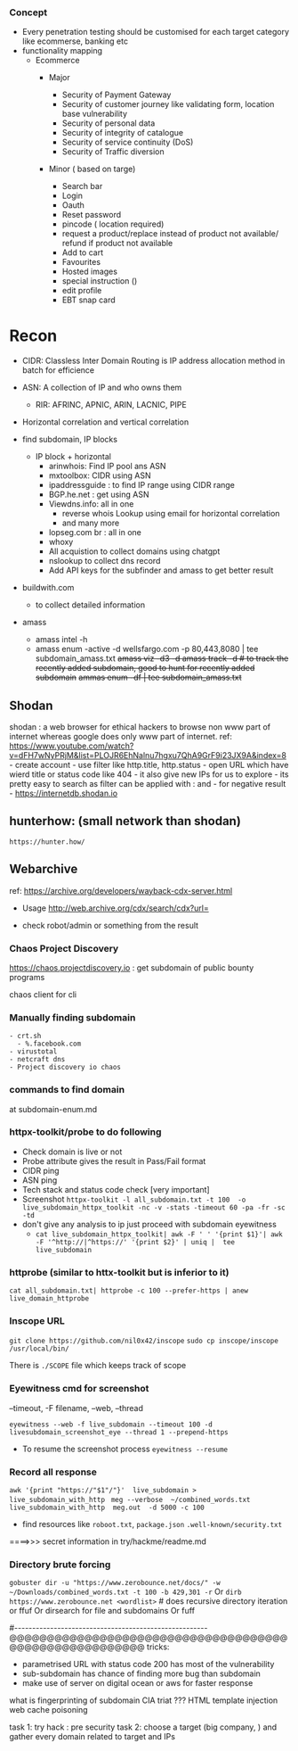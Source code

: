 
### Concept
- Every penetration testing should be customised for each target category like ecommerse, banking etc
- functionality mapping
  - Ecommerce
    - Major
      * Security of Payment Gateway
      * Security of customer journey like validating form, location base vulnerability
      * Security of personal data
      * Security of integrity of catalogue
      * Security of service continuity (DoS)
      * Security of Traffic diversion

    - Minor ( based on targe)
      * Search bar
      * Login
      * Oauth
      * Reset password
      * pincode ( location required)
      * request a product/replace instead of product not available/ refund if product not available
      * Add to cart
      * Favourites
      * Hosted images
      * special instruction ()
      * edit profile
      * EBT snap card
  

# Recon
- CIDR: Classless Inter Domain Routing is IP address allocation method in batch for efficience
- ASN: A collection of IP and who owns them
  - RIR: AFRINC, APNIC, ARIN, LACNIC, PIPE
- Horizontal correlation and vertical correlation

- find subdomain, IP blocks 
  - IP block + horizontal
    - arinwhois: Find IP pool ans ASN
    - mxtoolbox: CIDR using ASN
    - ipaddressguide :  to find IP range using CIDR range
    - BGP.he.net : get using ASN
    - Viewdns.info: all in one
      - reverse whois Lookup using email for horizontal correlation
      - and many more
    - lopseg.com br : all in one
    - whoxy
    - All acquistion to collect domains using chatgpt
    - nslookup to collect dns record
    - Add API keys for the subfinder and amass to get better result



- buildwith.com 
  - to collect detailed information
- amass
  - amass intel -h
  - amass enum -active -d wellsfargo.com -p 80,443,8080  | tee subdomain_amass.txt
    ~~amass viz -d3 -d <domain-name>~~
    ~~amass track -d <domain-name> # to track the recently added subdomain, good to hunt for recently added subdomain~~
    ~~ammas enum -df <file-with-domains> | tee subdomain_amass.txt~~
    
## Shodan
shodan : a web browser for ethical hackers to browse non www part of internet whereas google does only www part of internet. ref: https://www.youtube.com/watch?v=dFH7wNyPRjM&list=PLOJR6EhNalnu7hgxu7QhA9GrF9i23JX9A&index=8
    - create account 
    - use filter like http.title, http.status
    - open URL which have wierd title or status code like 404
    - it also give new IPs for us to explore
    - its pretty easy to search as filter can be applied with <name>:<atr> and - for negative result
    - https://internetdb.shodan.io 
## hunterhow: (small network than shodan)
    https://hunter.how/


## Webarchive
ref: https://archive.org/developers/wayback-cdx-server.html
- Usage
http://web.archive.org/cdx/search/cdx?url=<domain-name>

 - check robot/admin or something from the result



### Chaos Project Discovery
https://chaos.projectdiscovery.io : get subdomain of public bounty programs

chaos client for cli

### Manually finding subdomain
    - crt.sh 
      - %.facebook.com
    - virustotal
    - netcraft dns
    - Project discovery io chaos

### commands to find domain
<TODO> at subdomain-enum.md

### httpx-toolkit/probe to do following 
- Check domain is live or not
- Probe attribute gives the result in Pass/Fail format 
- CIDR ping
- ASN ping
- Tech stack and status code check [very important]
- Screenshot
  `httpx-toolkit -l all_subdomain.txt -t 100  -o live_subdomain_httpx_toolkit -nc -v -stats -timeout 60 -pa -fr -sc -td`
- don't give any analysis to ip just proceed with subdomain eyewitness
  - `cat live_subdomain_httpx_toolkit| awk -F ' ' '{print $1}'| awk -F '^http://|^https://' '{print $2}' | uniq |  tee  live_subdomain`

### httprobe (similar to httx-toolkit but is inferior to it)
`cat all_subdomain.txt| httprobe -c 100 --prefer-https | anew live_domain_httprobe`


### Inscope URL
`git clone https://github.com/nil0x42/inscope`
`sudo cp inscope/inscope /usr/local/bin/`

There is `./SCOPE` file which keeps track of scope



###  Eyewitness cmd for screenshot
–timeout, -F filename, –web, –thread

`eyewitness --web -f live_subdomain --timeout 100 -d livesubdomain_screenshot_eye --thread 1 --prepend-https`
- To resume the screenshot process
  `eyewitness --resume`


### Record all response 

`awk '{print "https://"$1"/"}'  live_subdomain > live_subdomain_with_http `
`meg --verbose  ~/combined_words.txt  live_subdomain_with_http  meg.out  -d 5000 -c 100`

- find resources like `roboot.txt`, `package.json` `.well-known/security.txt`

====>>>  secret information in try/hackme/readme.md

	
### Directory brute forcing
`gobuster dir -u "https://www.zerobounce.net/docs/" -w ~/Downloads/combined_words.txt -t 100 -b 429,301 -r`
Or 
`dirb https://www.zerobounce.net <wordlist>` # does recursive directory iteration
or
ffuf
Or dirsearch <good for bruteforcing> for file and subdomains
Or fuff



#------------------------------------------------------
@@@@@@@@@@@@@@@@@@@@@@@@@@@@@@@@@@@@@@@@@@@@@@@@@@@@@@@
tricks:
- parametrised URL with status code 200 has most of the vulnerability
- sub-subdomain has chance of finding more bug than subdomain
- make use of server on digital ocean or aws for faster response







what is fingerprinting of subdomain
CIA triat ???
HTML template injection
web cache poisoning


task 1: try hack : pre  security
task 2: choose a target (big company, ) and gather every domain related to target and IPs
